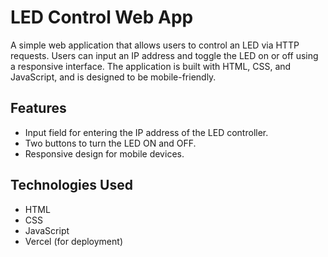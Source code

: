 # LED Control Web App

A simple web application that allows users to control an LED via HTTP requests. Users can input an IP address and toggle the LED on or off using a responsive interface. The application is built with HTML, CSS, and JavaScript, and is designed to be mobile-friendly.

## Features

- Input field for entering the IP address of the LED controller.
- Two buttons to turn the LED ON and OFF.
- Responsive design for mobile devices.

## Technologies Used

- HTML
- CSS
- JavaScript
- Vercel (for deployment)

